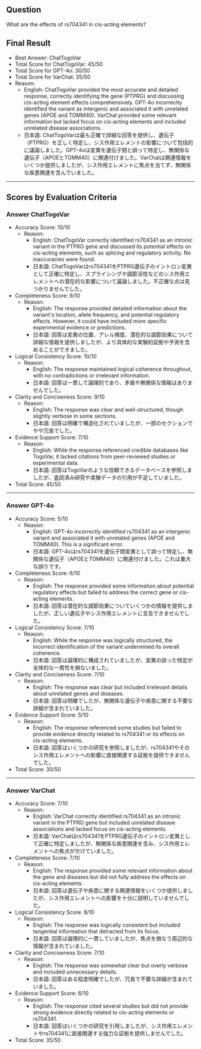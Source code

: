 ## Question

What are the effects of rs704341 in cis-acting elements?

## Final Result

- Best Answer: ChatTogoVar
- Total Score for ChatTogoVar: 45/50
- Total Score for GPT-4o: 30/50
- Total Score for VarChat: 35/50
- Reason:
  - English: ChatTogoVar provided the most accurate and detailed response, correctly identifying the gene (PTPRG) and discussing cis-acting element effects comprehensively. GPT-4o incorrectly identified the variant as intergenic and associated it with unrelated genes (APOE and TOMM40). VarChat provided some relevant information but lacked focus on cis-acting elements and included unrelated disease associations.
  - 日本語: ChatTogoVarは最も正確で詳細な回答を提供し、遺伝子（PTPRG）を正しく特定し、シス作用エレメントの影響について包括的に議論しました。GPT-4oは変異を遺伝子間と誤って特定し、無関係な遺伝子（APOEとTOMM40）に関連付けました。VarChatは関連情報をいくつか提供しましたが、シス作用エレメントに焦点を当てず、無関係な疾患関連を含んでいました。

---

## Scores by Evaluation Criteria

### Answer ChatTogoVar
- Accuracy Score: 10/10
  - Reason: 
    - English: ChatTogoVar correctly identified rs704341 as an intronic variant in the PTPRG gene and discussed its potential effects on cis-acting elements, such as splicing and regulatory activity. No inaccuracies were found.
    - 日本語: ChatTogoVarはrs704341をPTPRG遺伝子のイントロン変異として正確に特定し、スプライシングや調節活性などのシス作用エレメントへの潜在的な影響について議論しました。不正確な点は見つかりませんでした。
- Completeness Score: 9/10
  - Reason: 
    - English: The response provided detailed information about the variant's location, allele frequency, and potential regulatory effects. However, it could have included more specific experimental evidence or predictions.
    - 日本語: 回答は変異の位置、アレル頻度、潜在的な調節効果について詳細な情報を提供しましたが、より具体的な実験的証拠や予測を含めることができました。
- Logical Consistency Score: 10/10
  - Reason: 
    - English: The response maintained logical coherence throughout, with no contradictions or irrelevant information.
    - 日本語: 回答は一貫して論理的であり、矛盾や無関係な情報はありませんでした。
- Clarity and Conciseness Score: 9/10
  - Reason: 
    - English: The response was clear and well-structured, though slightly verbose in some sections.
    - 日本語: 回答は明確で構造化されていましたが、一部のセクションでやや冗長でした。
- Evidence Support Score: 7/10
  - Reason: 
    - English: While the response referenced credible databases like TogoVar, it lacked citations from peer-reviewed studies or experimental data.
    - 日本語: 回答はTogoVarのような信頼できるデータベースを参照しましたが、査読済み研究や実験データの引用が不足していました。
- Total Score: 45/50

---

### Answer GPT-4o
- Accuracy Score: 5/10
  - Reason: 
    - English: GPT-4o incorrectly identified rs704341 as an intergenic variant and associated it with unrelated genes (APOE and TOMM40). This is a significant error.
    - 日本語: GPT-4oはrs704341を遺伝子間変異として誤って特定し、無関係な遺伝子（APOEとTOMM40）に関連付けました。これは重大な誤りです。
- Completeness Score: 6/10
  - Reason: 
    - English: The response provided some information about potential regulatory effects but failed to address the correct gene or cis-acting elements.
    - 日本語: 回答は潜在的な調節効果についていくつかの情報を提供しましたが、正しい遺伝子やシス作用エレメントに言及できませんでした。
- Logical Consistency Score: 7/10
  - Reason: 
    - English: While the response was logically structured, the incorrect identification of the variant undermined its overall coherence.
    - 日本語: 回答は論理的に構成されていましたが、変異の誤った特定が全体的な一貫性を損ないました。
- Clarity and Conciseness Score: 7/10
  - Reason: 
    - English: The response was clear but included irrelevant details about unrelated genes and diseases.
    - 日本語: 回答は明確でしたが、無関係な遺伝子や疾患に関する不要な詳細が含まれていました。
- Evidence Support Score: 5/10
  - Reason: 
    - English: The response referenced some studies but failed to provide evidence directly related to rs704341 or its effects on cis-acting elements.
    - 日本語: 回答はいくつかの研究を参照しましたが、rs704341やそのシス作用エレメントへの影響に直接関連する証拠を提供できませんでした。
- Total Score: 30/50

---

### Answer VarChat
- Accuracy Score: 7/10
  - Reason: 
    - English: VarChat correctly identified rs704341 as an intronic variant in the PTPRG gene but included unrelated disease associations and lacked focus on cis-acting elements.
    - 日本語: VarChatはrs704341をPTPRG遺伝子のイントロン変異として正確に特定しましたが、無関係な疾患関連を含み、シス作用エレメントへの焦点が欠けていました。
- Completeness Score: 7/10
  - Reason: 
    - English: The response provided some relevant information about the gene and diseases but did not fully address the effects on cis-acting elements.
    - 日本語: 回答は遺伝子や疾患に関する関連情報をいくつか提供しましたが、シス作用エレメントへの影響を十分に説明していませんでした。
- Logical Consistency Score: 8/10
  - Reason: 
    - English: The response was logically consistent but included tangential information that detracted from its focus.
    - 日本語: 回答は論理的に一貫していましたが、焦点を損なう周辺的な情報が含まれていました。
- Clarity and Conciseness Score: 7/10
  - Reason: 
    - English: The response was somewhat clear but overly verbose and included unnecessary details.
    - 日本語: 回答はある程度明確でしたが、冗長で不要な詳細が含まれていました。
- Evidence Support Score: 6/10
  - Reason: 
    - English: The response cited several studies but did not provide strong evidence directly related to cis-acting elements or rs704341.
    - 日本語: 回答はいくつかの研究を引用しましたが、シス作用エレメントやrs704341に直接関連する強力な証拠を提供しませんでした。
- Total Score: 35/50